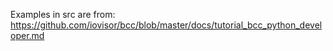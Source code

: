 Examples in src are from: https://github.com/iovisor/bcc/blob/master/docs/tutorial_bcc_python_developer.md
